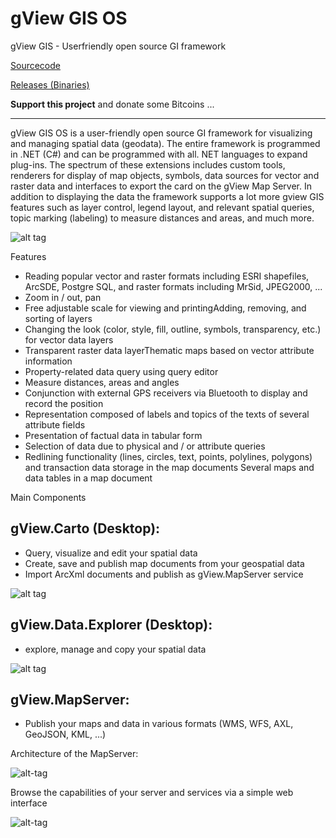 # gView GIS OS

gView GIS - Userfriendly open source GI framework

[Sourcecode](https://github.com/jugstalt/gViewGisOS)

[Releases (Binaries)](https://github.com/jugstalt/gViewGisOS/releases)

**Support this project** and donate some Bitcoins ...

<div id="coinwidget" data-icon="true" data-type="primary" data-wallet="1BNSxXqsD4jdJyt7STCHDVhFk3XEKE5bSp" />
<script type="text/javascript" src="https://cdn.jsdelivr.net/gh/ivandiazwm/coinwidget@0.1.1/builds/full.js" charset="utf-8"></script>

------------------------------------------------------------------------------------------------------------------------------------

gView GIS OS is a user-friendly open source GI framework for visualizing and managing spatial data (geodata). The entire framework is programmed in .NET (C#) and can be programmed with all. NET languages to expand plug-ins. The spectrum of these extensions includes custom tools, renderers for display of map objects, symbols, data sources for vector and raster data and interfaces to export the card on the gView Map Server. In addition to displaying the data the framework supports a lot more gview GIS features such as layer control, legend layout, and relevant spatial queries, topic marking (labeling) to measure distances and areas, and much more.

![alt tag](http://www.codeplex.com/Download?ProjectName=gviewgis&DownloadId=417769)

Features

* Reading popular vector and raster formats including ESRI shapefiles, ArcSDE, Postgre SQL, and raster formats including MrSid, JPEG2000, ...
* Zoom in / out, pan
* Free adjustable scale for viewing and printingAdding, removing, and sorting of layers 
* Changing the look (color, style, fill, outline, symbols, transparency, etc.) for vector data layers
* Transparent raster data layerThematic maps based on vector attribute information
* Property-related data query using query editor
* Measure distances, areas and angles 
* Conjunction with external GPS receivers via Bluetooth to display and record the position
* Representation composed of labels and topics of the texts of several attribute fields
* Presentation of factual data in tabular form 
* Selection of data due to physical and / or attribute queries
* Redlining functionality (lines, circles, text, points, polylines, polygons) and transaction data storage in the map documents Several maps and data tables in a map document 


Main Components

## gView.Carto (Desktop):
* Query, visualize and edit your spatial data
* Create, save and publish map documents from your geospatial data
* Import ArcXml documents and publish as gView.MapServer service 

![alt tag](http://download-codeplex.sec.s-msft.com/Download?ProjectName=gviewgis&DownloadId=524809)

## gView.Data.Explorer (Desktop):
* explore, manage and copy your spatial data 

![alt tag](http://download-codeplex.sec.s-msft.com/Download?ProjectName=gviewgis&DownloadId=524810)

## gView.MapServer:
* Publish your maps and data in various formats (WMS, WFS, AXL, GeoJSON, KML, ...)  

Architecture of the MapServer:

![alt-tag](http://download-codeplex.sec.s-msft.com/Download?ProjectName=gviewgis&DownloadId=437963)

Browse the capabilities of your server and services via a simple web interface

![alt-tag](http://download-codeplex.sec.s-msft.com/Download?ProjectName=gviewgis&DownloadId=437964)
